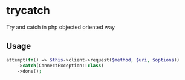 # trycatch
Try and catch in php objected oriented way

## Usage

```php
attempt(fn() => $this->client->request($method, $uri, $options))
    ->catch(ConnectException::class)
    ->done();
```

